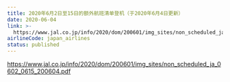 ```yaml
---
title: 2020年6月2日至15日的额外航班清单登机（于2020年6月4日更新）
date: 2020-06-04
link: >-
  https://www.jal.co.jp/info/2020/dom/200601/img_sites/non_scheduled_ja_0602_0615_200604.pdf
airlineCode: japan_airlines
status: published
---
```

https://www.jal.co.jp/info/2020/dom/200601/img_sites/non_scheduled_ja_0602_0615_200604.pdf